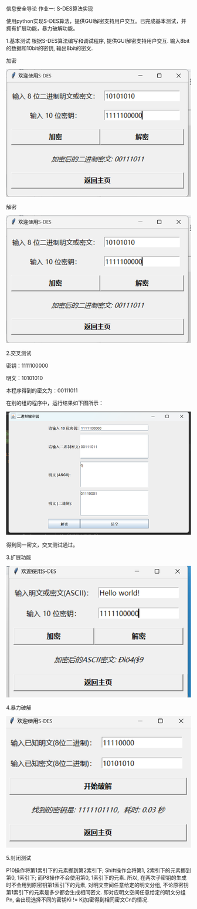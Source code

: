 信息安全导论 作业一: S-DES算法实现

使用python实现S-DES算法，提供GUI解密支持用户交互。已完成基本测试，并拥有扩展功能，暴力破解功能。

1.基本测试
根据S-DES算法编写和调试程序, 提供GUI解密支持用户交互. 输入8bit的数据和10bit的密钥, 输出8bit的密文.

加密

![屏幕截图 2024-10-03 224836.png](png%2F%E5%B1%8F%E5%B9%95%E6%88%AA%E5%9B%BE%202024-10-03%20224836.png)

解密

![屏幕截图 2024-10-03 224836.png](png%2F%E5%B1%8F%E5%B9%95%E6%88%AA%E5%9B%BE%202024-10-03%20224836.png)

2.交叉测试

密钥：1111100000

明文：10101010

本程序得到的密文为：00111011

在别的组的程序中，运行结果如下图所示：

![img.png](img.png)

得到同一密文，交叉测试通过。

3.扩展功能

![屏幕截图 2024-10-03 225323.png](png%2F%E5%B1%8F%E5%B9%95%E6%88%AA%E5%9B%BE%202024-10-03%20225323.png)

4.暴力破解

![屏幕截图 2024-10-03 225403.png](png%2F%E5%B1%8F%E5%B9%95%E6%88%AA%E5%9B%BE%202024-10-03%20225403.png)

5.封闭测试

P10操作将第1索引下的元素挪到第2索引下;
Shift操作会将第1, 2索引下的元素挪到第0, 1索引下;
而P8操作不会使用第0, 1索引下的元素.
所以, 在两次子密钥的生成时不会用到原密钥第1索引下的元素,
对明文空间任意给定的明文分组, 不论原密钥第1索引下的元素是多少都会生成相同密文.
即对应明文空间任意给定的明文分组Pn, 会出现选择不同的密钥Ki != Kj加密得到相同密文Cn的情况.